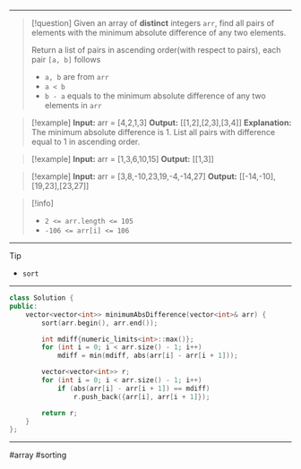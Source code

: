___

> [!question] 
> Given an array of **distinct** integers `arr`, find all pairs of elements with the minimum absolute difference of any two elements.
> 
> Return a list of pairs in ascending order(with respect to pairs), each pair `[a, b]` follows
> - `a, b` are from `arr`
> - `a < b`
> - `b - a` equals to the minimum absolute difference of any two elements in `arr` 

> [!example] 
> **Input:** arr = [4,2,1,3]
**Output:** [[1,2],[2,3],[3,4]]
**Explanation:** The minimum absolute difference is 1. List all pairs with difference equal to 1 in ascending order. 

> [!example] 
> **Input:** arr = [1,3,6,10,15]
**Output:** [[1,3]] 

> [!example] 
> **Input:** arr = [3,8,-10,23,19,-4,-14,27]
**Output:** [[-14,-10],[19,23],[23,27]] 

> [!info] 
> - `2 <= arr.length <= 105`
> - `-106 <= arr[i] <= 106` 

___

> [!tip] 
> - `sort`

___

```cpp
class Solution {
public:
    vector<vector<int>> minimumAbsDifference(vector<int>& arr) {
        sort(arr.begin(), arr.end());

        int mdiff{numeric_limits<int>::max()};
        for (int i = 0; i < arr.size() - 1; i++)
            mdiff = min(mdiff, abs(arr[i] - arr[i + 1]));

        vector<vector<int>> r;
        for (int i = 0; i < arr.size() - 1; i++)
            if (abs(arr[i] - arr[i + 1]) == mdiff)
                r.push_back({arr[i], arr[i + 1]});

        return r;
    }
};
```

___

#array #sorting 